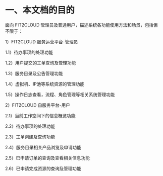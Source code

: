 # 一、本文档的目的

面向 FIT2CLOUD 管理员及普通用户，描述系统各功能使用方法和场景，包括但不限于：

1）FIT2CLOUD 服务运营平台-管理员

1.1）待办事项的处理功能

1.2）用户提交的工单查询及管理功能

1.3）服务目录及公告管理功能

1.4）虚拟机、IP池等系统资源的管理功能

1.5）操作日志查看，流程、角色管理等相关系统管理功能

2）FIT2CLOUD 自服务平台-用户

2.1）当前工作空间下的信息概览功能

2.2）待办事项的处理功能

2.3）工单创建及查询功能

2.4）服务目录相关产品浏览及申请功能

2.5）已申请订单的查询及查看相关信息功能

2.6）已申请完成资源的查询及管理功能